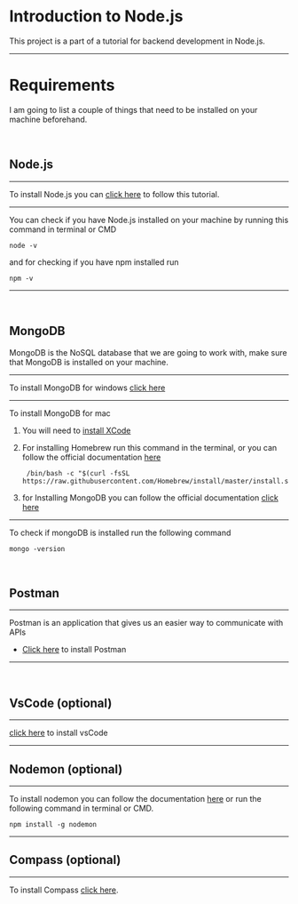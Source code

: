 # Introduction to Node.js 

This project is a part of a tutorial for backend development in Node.js.

----

# Requirements  


I am going to list a couple of things that need to be installed on your machine beforehand.

<br> 

## Node.js
----
To install Node.js you can  [click here](https://phoenixnap.com/kb/install-node-js-npm-on-windows) 
to follow this tutorial.

----

You can check if you have Node.js installed on your machine by running this command in terminal or CMD

    node -v 
and for checking if you have npm installed run 

    npm -v 

-----
<br>

## MongoDB 

MongoDB is the NoSQL database that we are going to work with, make sure that MongoDB is installed on your machine.

---

To install MongoDB for windows [click here](https://medium.com/@LondonAppBrewery/how-to-download-install-mongodb-on-windows-4ee4b3493514)

---
To install MongoDB for mac
1) You will need to [install XCode](https://apps.apple.com/us/app/xcode/id497799835?mt=12) 
2) For installing Homebrew run this command in the terminal, or you can follow the official documentation
 [here](https://brew.sh)

        /bin/bash -c "$(curl -fsSL https://raw.githubusercontent.com/Homebrew/install/master/install.sh)"   

3) for Installing MongoDB you can follow the official documentation [click here](https://docs.mongodb.com/manual/tutorial/install-mongodb-on-os-x/)
---
To check if mongoDB is installed run the following command

    mongo -version

<br>



## Postman
---
Postman is an application that gives us an easier way to communicate with APIs 
<br>
* [Click here](https://www.postman.com/downloads/) to install Postman
-----------
<br>

## VsCode (optional) 
----
[click here](https://code.visualstudio.com/download) to install vsCode 

----

## Nodemon (optional)
---
To install nodemon you can follow the documentation [here](https://www.npmjs.com/package/nodemon) or run the following command in terminal or CMD.

    npm install -g nodemon
---

## Compass (optional)
 ---
To install Compass [click here](https://www.mongodb.com/try/download/compass?tck=docs_compass).


